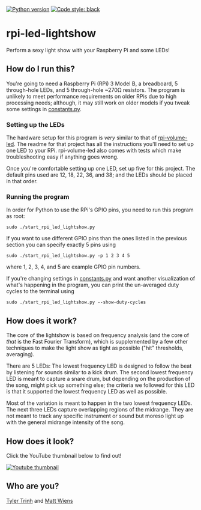 [![Python version](https://img.shields.io/badge/python-3.5%20|%203.6%20|%203.7-blue.svg)](https://github.com/mwiens91/rpi-led-lightshow)
[![Code style: black](https://img.shields.io/badge/code%20style-black-000000.svg)](https://github.com/ambv/black)


# rpi-led-lightshow

Perform a sexy light show with your Raspberry Pi and some LEDs!

## How do I run this?

You're going to need a Raspberry Pi (RPi) 3 Model B, a breadboard, 5
through-hole LEDs, and 5 through-hole ~270Ω resistors. The program is
unlikely to meet performance requirements on older RPis due to high
processing needs; although, it may still work on older models if you
tweak some settings in [constants.py](rpi_lightshow/constants.py).

### Setting up the LEDs

The hardware setup for this program is *very* similar to that of
[rpi-volume-led](https://github.com/mwiens91/rpi-volume-led). The readme
for that project has all the instructions you'll need to set up one
LED to your RPi. rpi-volume-led also comes with tests which make
troubleshooting easy if anything goes wrong.

Once you're comfortable setting up one LED, set up five for this
project. The default pins used are 12, 18, 22, 36, and 38; and the LEDs
should be placed in that order.

### Running the program

In order for Python to use the RPi's GPIO pins, you need to run this
program as root:

```
sudo ./start_rpi_led_lightshow.py
```

If you want to use different GPIO pins than the ones listed in the
previous section you can specify exactly 5 pins using

```
sudo ./start_rpi_led_lightshow.py -p 1 2 3 4 5
```

where 1, 2, 3, 4, and 5 are example GPIO pin numbers.

If you're changing settings in
[constants.py](rpi_lightshow/constants.py) and want another
visualization of what's happening in the program, you can print the
un-averaged duty cycles to the terminal using

```
sudo ./start_rpi_led_lightshow.py --show-duty-cycles
```

## How does it work?

The core of the lightshow is based on frequency analysis (and the core
of *that* is the Fast Fourier Transform), which is supplemented by a few
other techniques to make the light show as tight as possible ("hit"
thresholds, averaging).

There are 5 LEDs: The lowest frequency LED is designed to follow the
beat by listening for sounds similar to a kick drum. The second lowest
frequency LED is meant to capture a snare drum, but depending on the
production of the song, might pick up something else; the criteria we
followed for this LED is that it supported the lowest frequency LED as
well as possible.

Most of the variation is meant to happen in the two lowest frequency
LEDs. The next three LEDs capture overlapping regions of the midrange.
They are not meant to track any specific instrument or sound but moreso
light up with the general midrange intensity of the song.

## How does it look?

Click the YouTube thumbnail below to find out!

[![Youtube thumbnail](https://img.youtube.com/vi/0hyedCX0OAA/0.jpg)](http://www.youtube.com/watch?v=0hyedCX0OAA "Raspberry Pi Dynamic LED Lightshow")

## Who are you?

[Tyler Trinh](https://github.com/bvtrinh) and [Matt
Wiens](https://github.com/mwiens91)
